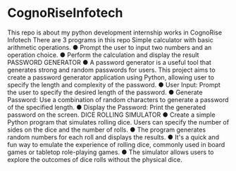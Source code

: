 # CognoRiseInfotech
This repo is about my python development internship works in CognoRise Infotech
There are 3 programs in this repo
  Simple calculator with basic arithmetic operations.
● Prompt the user to input two numbers and an operation choice.
● Perform the calculation and display the result
 PASSWORD GENERATOR
● A password generator is a useful tool that generates strong and random passwords 
for users. This project aims to create a password generator application using 
Python, allowing user to specify the length and complexity of the password.
● User Input: Prompt the user to specify the desired length of the password.
● Generate Password: Use a combination of random characters to generate a 
password of the specified length.
● Display the Password: Print the generated password on the screen.
DICE ROLLING SIMULATOR
● Create a simple Python program that simulates rolling dice. Users can specify the 
number of sides on the dice and the number of rolls. 
● The program generates random numbers for each roll and displays the results. 
● It's a quick and fun way to emulate the experience of rolling dice, commonly used 
in board games or tabletop role-playing games. 
● The simulator allows users to explore the outcomes of dice rolls without the 
physical dice.
